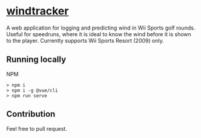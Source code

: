 # [windtracker](https://windtracker.netlify.app/)
A web application for logging and predicting wind in Wii Sports golf rounds. Useful for speedruns, where it is ideal to know the wind before it is shown to the player. Currently supports Wii Sports Resort (2009) only.
## Running locally
NPM
```
> npm i
> npm i -g @vue/cli
> npm run serve
```
## Contribution
Feel free to pull request.


